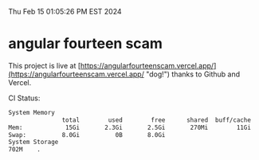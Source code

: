 Thu Feb 15 01:05:26 PM EST 2024

# angular fourteen scam


This project is live at [https://angularfourteenscam.vercel.app/](https://angularfourteenscam.vercel.app/ "dog!") thanks to Github and Vercel.

CI Status: 

```bash
System Memory
               total        used        free      shared  buff/cache   available
Mem:            15Gi       2.3Gi       2.5Gi       270Mi        11Gi        13Gi
Swap:          8.0Gi          0B       8.0Gi
System Storage
702M	.
```
